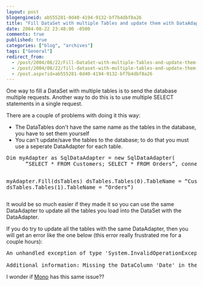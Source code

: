 ```yaml
---
layout: post
blogengineid: ab555281-0d40-4194-9132-bf7b4dbf8a26
title: "Fill DataSet with multiple Tables and update them with DataAdapter"
date: 2004-08-22 23:48:00 -0500
comments: true
published: true
categories: ["blog", "archives"]
tags: ["General"]
redirect_from: 
  - /post/2004/08/22/Fill-DataSet-with-multiple-Tables-and-update-them-with-DataAdapter
  - /post/2004/08/22/fill-dataset-with-multiple-tables-and-update-them-with-dataadapter
  - /post.aspx?id=ab555281-0d40-4194-9132-bf7b4dbf8a26
---
```

<!-- more -->

One way to fill a DataSet with multiple tables is to send the database multiple requests. Another way to do this is to use multiple SELECT statements in a single request.

There are a couple of problems with doing it this way:
<ul>
<li>The DataTables don't have the same name as the tables in the database, you have to set them yourself</li>
<li>You can't update/save the tables to the database; to do that you must use a seperate DataAdapter for each table.</li>
</ul>
<pre class="brush: vb; first-line: 1; tab-size: 4; toolbar: false; ">Dim myAdapter as SqlDataAdapter = new SqlDataAdapter(
      &ldquo;SELECT * FROM Customers; SELECT * FROM Orders&ldquo;, connection)

myAdapter.Fill(dsTables)
dsTables.Tables(0).TableName = &ldquo;Customers&ldquo;)
dsTables.Tables(1).TableName = &ldquo;Orders&ldquo;)</pre>

It would be so much easier if they made it so you can use the same DataAdapter to update all the tables you load into the DataSet with the DataAdapter.

If you do try to update all the tables with the same DataAdapter, then you will get an error like the one below (this error really frustrated me for a couple hours):
<pre class="brush: plain; first-line: 1; tab-size: 4; toolbar: false; ">An unhandled exception of type 'System.InvalidOperationException' occurred in system.data.dll

Additional information: Missing the DataColumn 'Date' in the DataTable 'FeeChargeAttendance' for the SourceColumn 'Date'.</pre>

I wonder if <a title="Mono Project" href="http://mono-project.com" target="_blank">Mono</a> has this same issue??
